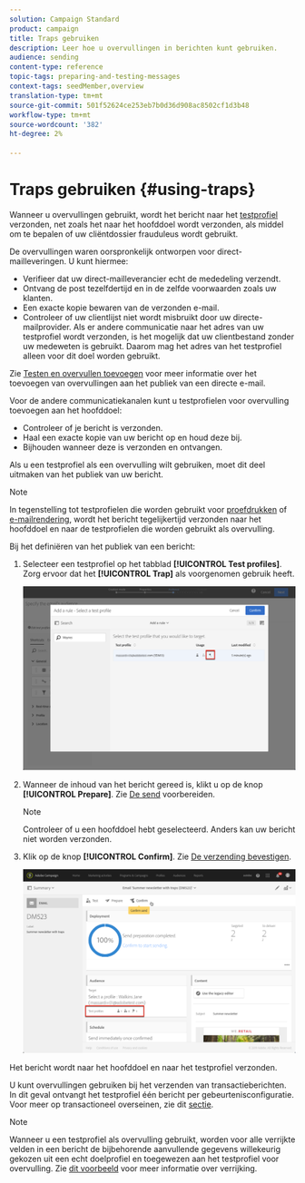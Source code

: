 ```yaml
---
solution: Campaign Standard
product: campaign
title: Traps gebruiken
description: Leer hoe u overvullingen in berichten kunt gebruiken.
audience: sending
content-type: reference
topic-tags: preparing-and-testing-messages
context-tags: seedMember,overview
translation-type: tm+mt
source-git-commit: 501f52624ce253eb7b0d36d908ac8502cf1d3b48
workflow-type: tm+mt
source-wordcount: '382'
ht-degree: 2%

---
```



# Traps gebruiken {#using-traps}

Wanneer u overvullingen gebruikt, wordt het bericht naar het [testprofiel](../../audiences/using/managing-test-profiles.md) verzonden, net zoals het naar het hoofddoel wordt verzonden, als middel om te bepalen of uw cliëntdossier frauduleus wordt gebruikt.

De overvullingen waren oorspronkelijk ontworpen voor direct-mailleveringen. U kunt hiermee:

* Verifieer dat uw direct-mailleverancier echt de mededeling verzendt.
* Ontvang de post tezelfdertijd en in de zelfde voorwaarden zoals uw klanten.
* Een exacte kopie bewaren van de verzonden e-mail.
* Controleer of uw clientlijst niet wordt misbruikt door uw directe-mailprovider. Als er andere communicatie naar het adres van uw testprofiel wordt verzonden, is het mogelijk dat uw clientbestand zonder uw medeweten is gebruikt. Daarom mag het adres van het testprofiel alleen voor dit doel worden gebruikt.

Zie [Testen en overvullen toevoegen](../../channels/using/defining-the-direct-mail-audience.md#adding-test-and-trap-profiles) voor meer informatie over het toevoegen van overvullingen aan het publiek van een directe e-mail.

Voor de andere communicatiekanalen kunt u testprofielen voor overvulling toevoegen aan het hoofddoel:

* Controleer of je bericht is verzonden.
* Haal een exacte kopie van uw bericht op en houd deze bij.
* Bijhouden wanneer deze is verzonden en ontvangen.

Als u een testprofiel als een overvulling wilt gebruiken, moet dit deel uitmaken van het publiek van uw bericht.

>[!NOTE]
>
>In tegenstelling tot testprofielen die worden gebruikt voor [proefdrukken](../../sending/using/sending-proofs.md) of [e-mailrendering](../../sending/using/email-rendering.md), wordt het bericht tegelijkertijd verzonden naar het hoofddoel en naar de testprofielen die worden gebruikt als overvulling.

Bij het definiëren van het publiek van een bericht:

1. Selecteer een testprofiel op het tabblad **[!UICONTROL Test profiles]**. Zorg ervoor dat het **[!UICONTROL Trap]** als voorgenomen gebruik heeft.

   ![](assets/trap_select.png)

1. Wanneer de inhoud van het bericht gereed is, klikt u op de knop **[!UICONTROL Prepare]**. Zie [De send](../../sending/using/preparing-the-send.md) voorbereiden.
   >[!NOTE]
   >
   >Controleer of u een hoofddoel hebt geselecteerd. Anders kan uw bericht niet worden verzonden.

1. Klik op de knop **[!UICONTROL Confirm]**. Zie [De verzending bevestigen](../../sending/using/confirming-the-send.md).

   ![](assets/trap_confirm.png)

Het bericht wordt naar het hoofddoel en naar het testprofiel verzonden.

U kunt overvullingen gebruiken bij het verzenden van transactieberichten. In dit geval ontvangt het testprofiel één bericht per gebeurtenisconfiguratie. Voor meer op transactioneel overseinen, zie dit [sectie](../../channels/using/getting-started-with-transactional-msg.md).

>[!NOTE]
>
>Wanneer u een testprofiel als overvulling gebruikt, worden voor alle verrijkte velden in een bericht de bijbehorende aanvullende gegevens willekeurig gekozen uit een echt doelprofiel en toegewezen aan het testprofiel voor overvulling. Zie [dit voorbeeld](../../automating/using/enriching-profile-data-file.md) voor meer informatie over verrijking.
